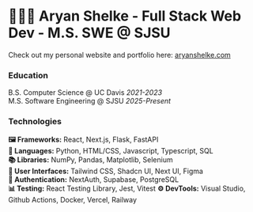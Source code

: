 # 👨🏾‍💻 Aryan Shelke - Full Stack Web Dev - M.S. SWE @ SJSU

Check out my personal website and portfolio here: [aryanshelke.com](https://aryanshelke.com)

### Education

B.S. Computer Science @ UC Davis *2021-2023*<br>
M.S. Software Engineering @ SJSU *2025-Present*

### Technologies

**🖼 Frameworks:** React, Next.js, Flask, FastAPI<br>
**📝 Languages:** Python, HTML/CSS, Javascript, Typescript, SQL<br>
**📚 Libraries:** NumPy, Pandas, Matplotlib, Selenium<br>
**🎨 User Interfaces:** Tailwind CSS, Shadcn UI, Next UI, Figma<br>
**🔐 Authentication:** NextAuth, Supabase, PostgreSQL<br>
**📊 Testing:** React Testing Library, Jest, Vitest
**⚙️ DevTools:** Visual Studio, Github Actions, Docker, Vercel, Railway<br>

<!--
**asshelke/asshelke** is a ✨ _special_ ✨ repository because its `README.md` (this file) appears on your GitHub profile.

Here are some ideas to get you started:

- 🔭 I’m currently working on ...
- 🌱 I’m currently learning ...
- 👯 I’m looking to collaborate on ...
- 🤔 I’m looking for help with ...
- 💬 Ask me about ...
- 📫 How to reach me: ...
- 😄 Pronouns: ...
- ⚡ Fun fact: ...
-->
